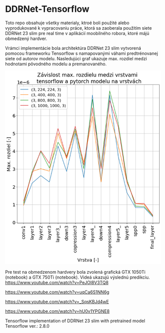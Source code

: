 # DDRNet-Tensorflow
Toto repo obsahuje všetky materialy, ktroé boli použité alebo vyprodukované k vypracovaniu práce, ktorá sa zaoberala použitím siete DDRNet 23 slim pre real time v aplikácií moobilného robora, ktoré májú obmedzený hardver. 

Vrámci implementácie bola architektúra DDRNet 23 slim vytvorená pomocou frameworku Tensorflow s namapovanými váhami predtrénovanej siete od autorov modelu. Nasledujúci graf ukazuje max. rozdiel medzi hodnotami pôvodného modelu a premanovaného. 

![Alt text](rozdiel2.png "Optional ti2")

Pre test na obmedzenom hardvery bola zvolená grafická GTX 1050Ti (notebook) a GTX 750Ti (notebook). Videá ukazujú výslednú predikciu.
https://www.youtube.com/watch?v=PeJOl8V3TQ8

https://www.youtube.com/watch?v=uqCa6S1NN6g

https://www.youtube.com/watch?v=_SqsKBJd4wE

https://www.youtube.com/watch?v=hU0v1YPGNE8



Tensorflow implementation of DDRNet 23 slim with pretrained model
Tensorflow ver.: 2.8.0

